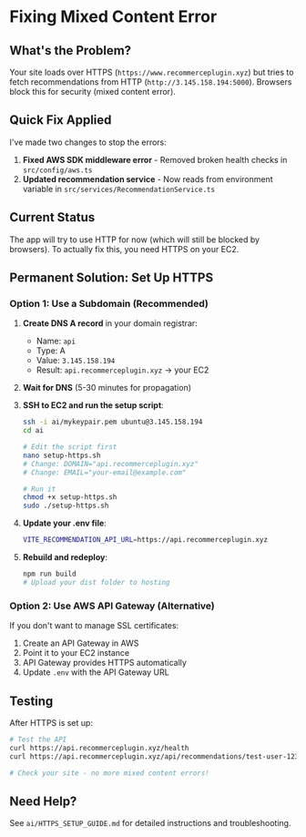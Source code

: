 # Fixing Mixed Content Error

## What's the Problem?

Your site loads over HTTPS (`https://www.recommerceplugin.xyz`) but tries to fetch recommendations from HTTP (`http://3.145.158.194:5000`). Browsers block this for security (mixed content error).

## Quick Fix Applied

I've made two changes to stop the errors:

1. **Fixed AWS SDK middleware error** - Removed broken health checks in `src/config/aws.ts`
2. **Updated recommendation service** - Now reads from environment variable in `src/services/RecommendationService.ts`

## Current Status

The app will try to use HTTP for now (which will still be blocked by browsers). To actually fix this, you need HTTPS on your EC2.

## Permanent Solution: Set Up HTTPS

### Option 1: Use a Subdomain (Recommended)

1. **Create DNS A record** in your domain registrar:
   - Name: `api`
   - Type: A
   - Value: `3.145.158.194`
   - Result: `api.recommerceplugin.xyz` → your EC2

2. **Wait for DNS** (5-30 minutes for propagation)

3. **SSH to EC2 and run the setup script**:
   ```bash
   ssh -i ai/mykeypair.pem ubuntu@3.145.158.194
   cd ai
   
   # Edit the script first
   nano setup-https.sh
   # Change: DOMAIN="api.recommerceplugin.xyz"
   # Change: EMAIL="your-email@example.com"
   
   # Run it
   chmod +x setup-https.sh
   sudo ./setup-https.sh
   ```

4. **Update your .env file**:
   ```bash
   VITE_RECOMMENDATION_API_URL=https://api.recommerceplugin.xyz
   ```

5. **Rebuild and redeploy**:
   ```bash
   npm run build
   # Upload your dist folder to hosting
   ```

### Option 2: Use AWS API Gateway (Alternative)

If you don't want to manage SSL certificates:

1. Create an API Gateway in AWS
2. Point it to your EC2 instance
3. API Gateway provides HTTPS automatically
4. Update `.env` with the API Gateway URL

## Testing

After HTTPS is set up:

```bash
# Test the API
curl https://api.recommerceplugin.xyz/health
curl https://api.recommerceplugin.xyz/api/recommendations/test-user-123?limit=4

# Check your site - no more mixed content errors!
```

## Need Help?

See `ai/HTTPS_SETUP_GUIDE.md` for detailed instructions and troubleshooting.
